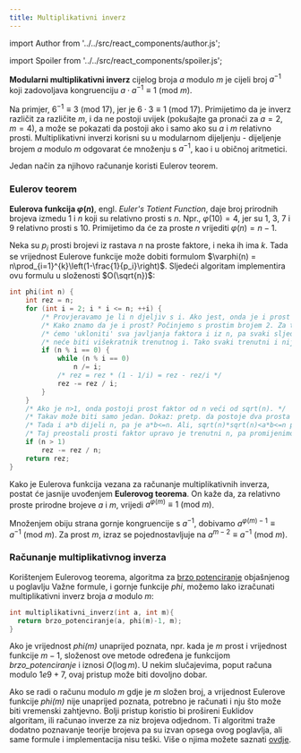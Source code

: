 ```yaml
---
title: Multiplikativni inverz
---
```


import Author from '../../src/react_components/author.js';

import Spoiler from '../../src/react_components/spoiler.js';

<Author authorName='Anamarija Kozina' githubUsername='AnamarijaKozina'/>

**Modularni multiplikativni inverz** cijelog broja $a$ modulo $m$ je cijeli broj $a^{-1}$ koji zadovoljava kongruenciju $a \cdot a^{-1} \equiv 1 \ (\textrm{mod}\ m)$.

Na primjer, $6^{-1} \equiv 3 \ (\textrm{mod}\ 17)$, jer je $6 \cdot 3 \equiv 1 \ (\textrm{mod}\ 17)$. Primijetimo da je inverz različit za različite $m$, i da ne postoji uvijek (pokušajte ga pronaći za $a=2$, $m=4$), a može se pokazati da postoji ako i samo ako su $a$ i $m$ relativno prosti. Multiplikativni inverzi korisni su u modularnom dijeljenju - dijeljenje brojem $a$ modulo $m$ odgovarat će množenju s $a^{-1}$, kao i u običnoj aritmetici.

Jedan način za njihovo računanje koristi Eulerov teorem.

### Eulerov teorem

**Eulerova funkcija $\varphi(n)$**, engl. _Euler's Totient Function_, daje broj prirodnih brojeva izmedu $1$ i $n$ koji su relativno prosti s $n$. Npr., $\varphi(10)=4$, jer su 1, 3, 7 i 9 relativno prosti s 10. Primijetimo da će za proste $n$ vrijediti $\varphi(n)=n-1$.

Neka su $p_i$ prosti brojevi iz rastava $n$ na proste faktore, i neka ih ima $k$. Tada se vrijednost Eulerove funkcije može dobiti formulom $\varphi(n) = n\prod_{i=1}^{k}\left(1-\frac{1}{p_i}\right)$. Sljedeći algoritam implementira ovu formulu u složenosti $O(\sqrt{n})$:

```cpp
int phi(int n) {
    int rez = n;
    for (int i = 2; i * i <= n; ++i) {
        /* Provjeravamo je li n djeljiv s i. Ako jest, onda je i prost broj iz njegovog rastava. */
        /* Kako znamo da je i prost? Počinjemo s prostim brojem 2. Za trenutni i, u while petlji ispod */
        /* ćemo 'ukloniti' sva javljanja faktora i iz n, pa svaki sljedeći i koji dijeli (promijenjeni) n */
        /* neće biti višekratnik trenutnog i. Tako svaki trenutni i nije višekratnik brojeva 2..i-1, pa je prost. */
        if (n % i == 0) {
            while (n % i == 0)
                n /= i;
            /* rez = rez * (1 - 1/i) = rez - rez/i */
            rez -= rez / i;
        }
    }
    /* Ako je n>1, onda postoji prost faktor od n veći od sqrt(n). */
    /* Takav može biti samo jedan. Dokaz: pretp. da postoje dva prosta faktora a,b>sqrt(n). */
    /* Tada i a*b dijeli n, pa je a*b<=n. Ali, sqrt(n)*sqrt(n)<a*b<=n pa slijedi n<n (kontradikcija). */
    /* Taj preostali prosti faktor upravo je trenutni n, pa promijenimo rez kao gore. */
    if (n > 1)
        rez -= rez / n;
    return rez;
}
```

Kako je Eulerova funkcija vezana za računanje multiplikativnih inverza, postat će jasnije uvođenjem **Eulerovog teorema**. On kaže da, za relativno proste prirodne brojeve $a$ i $m$, vrijedi $a^{\varphi(m)} \equiv 1 \ (\textrm{mod}\ m)$.

Množenjem obiju strana gornje kongruencije s $a^{-1}$, dobivamo $a^{\varphi(m)-1} \equiv a^{-1} \ (\textrm{mod}\ m)$. Za prost $m$, izraz se pojednostavljuje na $a^{m-2} \equiv a^{-1} \ (\textrm{mod}\ m)$.

### Računanje multiplikativnog inverza

Korištenjem Eulerovog teorema, algoritma za <a href="https://materijali.xfer.hr/docs/matematika/vazne-formule/#potenciranje-i-brzo-potenciranje">brzo potenciranje</a> objašnjenog u poglavlju Važne formule, i gornje funkcije _phi_, možemo lako izračunati multiplikativni inverz broja $a$ modulo $m$:

```cpp
int multiplikativni_inverz(int a, int m){
  return brzo_potenciranje(a, phi(m)-1, m);
}
```

Ako je vrijednost _phi(m)_ unaprijed poznata, npr. kada je $m$ prost i vrijednost funkcije $m-1$, složenost ove metode određena je funkcijom _brzo_potenciranje_ i iznosi $O(\log{m})$. U nekim slučajevima, poput računa modulo $1e9 + 7$, ovaj pristup može biti dovoljno dobar.

Ako se radi o računu modulo $m$ gdje je $m$ složen broj, a vrijednost Eulerove funkcije _phi(m)_ nije unaprijed poznata, potrebno je računati i nju što može biti vremenski zahtjevno. Bolji pristup koristio bi prošireni Euklidov algoritam, ili računao inverze za niz brojeva odjednom. Ti algoritmi traže dodatno poznavanje teorije brojeva pa su izvan opsega ovog poglavlja, ali same formule i implementacija nisu teški. Više o njima možete saznati <a href="https://cp-algorithms.com/algebra/module-inverse.html">ovdje</a>.

